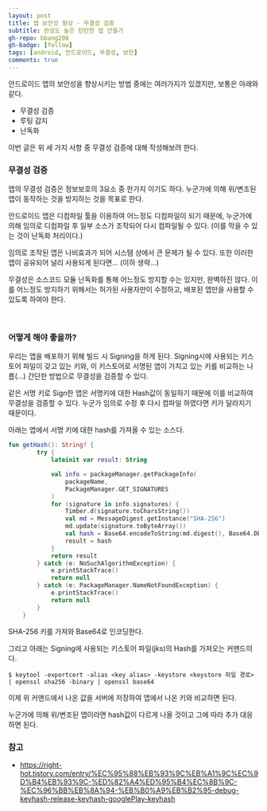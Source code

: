 ```yaml
---
layout: post
title: 앱 보안성 향상 - 무결성 검증
subtitle: 완성도 높은 탄탄한 앱 만들기
gh-repo: bbang208
gh-badge: [follow]
tags: [android, 안드로이드, 무결성, 보안]
comments: true
---
```


안드로이드 앱의 보안성을 향상시키는 방법 중에는 여러가지가 있겠지만, 보통은 아래와 같다.

* 무결성 검증
* 루팅 감지
* 난독화

이번 글은 위 세 가지 사항 중 무결성 검증에 대해 작성해보려 한다.



### 무결성 검증

앱의 무결성 검증은 정보보호의 3요소 중 한가지 이기도 하다. 누군가에 의해 위/변조된 앱이 동작하는 것을 방지하는 것을 목표로 한다.

안드로이드 앱은 디컴파일 툴을 이용하여 어느정도 디컴파일이 되기 때문에, 누군가에 의해 임의로 디컴파일 후 일부 소스가 조작되어 다시 컴파일될 수 있다. (이를 막을 수 있는 것이 난독화 처리이다.)

임의로 조작된 앱은 나비효과가 되어 시스템 상에서 큰 문제가 될 수 있다. 또한 이러한 앱이 공유되어 널리 사용되게 된다면... (이하 생략...)

무결성은 소스코드 모듈 난독화를 통해 어느정도 방지할 수는 있지만, 완벽하진 않다. 이를 어느정도 방지하기 위해서는 허가된 사용자만이 수정하고, 배포된 앱만을 사용할 수 있도록 하여야 한다.

<br>

### 어떻게 해야 좋을까?

우리는 앱을 배포하기 위해 빌드 시 Signing을 하게 된다. Signing시에 사용되는 키스토어 파일이 갖고 있는 키와, 이 키스토어로 서명된 앱이 가지고 있는 키를 비교하는 나름(...) 간단한 방법으로 무결성을 검증할 수 있다.

같은 서명 키로 Sign한 앱은 서명키에 대한 Hash값이 동일하기 때문에 이를 비교하여 무결성을 검증할 수 있다. 누군가 임의로 수정 후 다시 컴파일 하였다면 키가 달라지기 때문이다.

아래는 앱에서 서명 키에 대한 hash를 가져올 수 있는 소스다.

```kotlin
fun getHash(): String? {
        try {
            lateinit var result: String

            val info = packageManager.getPackageInfo(
                packageName,
                PackageManager.GET_SIGNATURES
            )
            for (signature in info.signatures) {
                Timber.d(signature.toCharsString())
                val md = MessageDigest.getInstance("SHA-256")
                md.update(signature.toByteArray())
                val hash = Base64.encodeToString(md.digest(), Base64.DEFAULT)
                result = hash
            }
            return result
        } catch (e: NoSuchAlgorithmException) {
            e.printStackTrace()
            return null
        } catch (e: PackageManager.NameNotFoundException) {
            e.printStackTrace()
            return null
        }
    }
```

SHA-256 키를 가져와 Base64로 인코딩한다.

그리고 아래는 Signing에 사용되는 키스토어 파일(jks)의 Hash를 가져오는 커맨드이다.

```
$ keytool -exportcert -alias <key alias> -keystore <keystore 파일 경로> | openssl sha256 -binary | openssl base64
```

이제 위 커맨드에서 나온 값을 서버에 저장하여 앱에서 나온 키와 비교하면 된다.

누군가에 의해 위/변조된 앱이라면 hash값이 다르게 나올 것이고 그에 따라 추가 대응하면 된다.



### 참고

* https://right-hot.tistory.com/entry/%EC%95%88%EB%93%9C%EB%A1%9C%EC%9D%B4%EB%93%9C-%ED%82%A4%ED%95%B4%EC%8B%9C-%EC%96%BB%EB%8A%94-%EB%B0%A9%EB%B2%95-debug-keyhash-release-keyhash-googlePlay-keyhash
